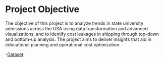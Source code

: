 # Project Objective
The objective of this project is to analyze trends in state university admissions across the USA using data transformation and advanced visualizations, and to identify cost leakages in shipping through top-down and bottom-up analysis. The project aims to deliver insights that aid in educational planning and operational cost optimization.

-<a href="https://github.com/Swetha2403/University-Admissions-Shipping-Cost-Dashboards/blob/main/Datasets-for-Project-2.zip">Dataset</a>
